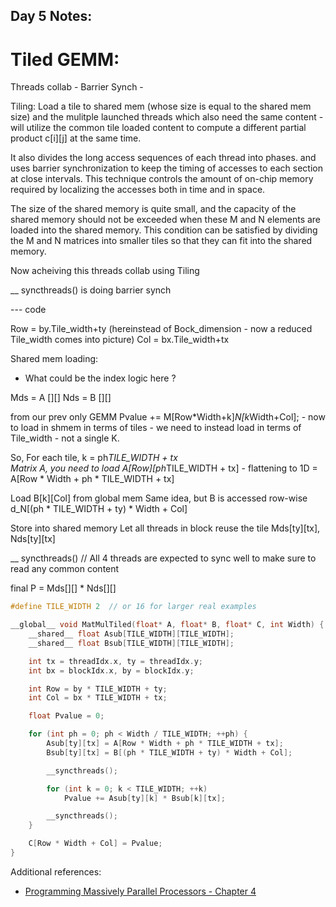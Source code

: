 Day 5 Notes: 
---

# Tiled GEMM: 

Threads collab - Barrier Synch - 

Tiling:  Load a tile to shared mem (whose size is equal to the shared mem size) and the mulitple launched threads which also need the same content - 
will utilize the common tile loaded content to compute a different partial product c[i][j] at the same time. 

It also divides the long access sequences of each thread into phases. and uses barrier synchronization to keep the timing of accesses to each section at close intervals. 
This technique controls the amount of on-chip memory required by localizing the accesses both in time and in space.

The size of the shared memory is quite small, and the capacity of the shared memory should not be exceeded when these M and N elements are loaded into the shared memory. 
This condition can be satisfied by dividing the M and N matrices into smaller tiles so that they can fit into the shared memory.

Now acheiving this threads collab using Tiling


__ syncthreads() is doing barrier synch 

--- code 

Row = by.Tile_width+ty (hereinstead of Bock_dimension - now a reduced Tile_width comes into picture)
Col = bx.Tile_width+tx 

Shared mem loading: 
* What could be the index logic here ? 

Mds = A [][]
Nds = B [][]

from our prev only GEMM   Pvalue += M[Row*Width+k]*N[k*Width+Col]; - now to load in shmem in terms of tiles - we need to instead load in terms of Tile_width - not a single K. 

So, For each tile, k = ph*TILE_WIDTH + tx	
Matrix A, you need to load A[Row][ph*TILE_WIDTH + tx] - flattening to 1D = A[Row * Width + ph * TILE_WIDTH + tx]

Load B[k][Col] from global mem	Same idea, but B is accessed row-wise	d_N[(ph * TILE_WIDTH + ty) * Width + Col]

Store into shared memory	Let all threads in block reuse the tile	Mds[ty][tx], Nds[ty][tx]


__ syncthreads() // All 4 threads are expected to sync well to make sure to read any common content 

final P = Mds[][] * Nds[][]

```cpp
#define TILE_WIDTH 2  // or 16 for larger real examples

__global__ void MatMulTiled(float* A, float* B, float* C, int Width) {
    __shared__ float Asub[TILE_WIDTH][TILE_WIDTH];
    __shared__ float Bsub[TILE_WIDTH][TILE_WIDTH];

    int tx = threadIdx.x, ty = threadIdx.y;
    int bx = blockIdx.x, by = blockIdx.y;

    int Row = by * TILE_WIDTH + ty;
    int Col = bx * TILE_WIDTH + tx;

    float Pvalue = 0;

    for (int ph = 0; ph < Width / TILE_WIDTH; ++ph) {
        Asub[ty][tx] = A[Row * Width + ph * TILE_WIDTH + tx];
        Bsub[ty][tx] = B[(ph * TILE_WIDTH + ty) * Width + Col];

        __syncthreads();

        for (int k = 0; k < TILE_WIDTH; ++k)
            Pvalue += Asub[ty][k] * Bsub[k][tx];

        __syncthreads();
    }

    C[Row * Width + Col] = Pvalue;
}
````

Additional references:

* [Programming Massively Parallel Processors - Chapter 4](https://github.com/R100001/Programming-Massively-Parallel-Processors/tree/master/Chapters/Ch04%20-%20Memory%20And%20Data%20Locality)

```
